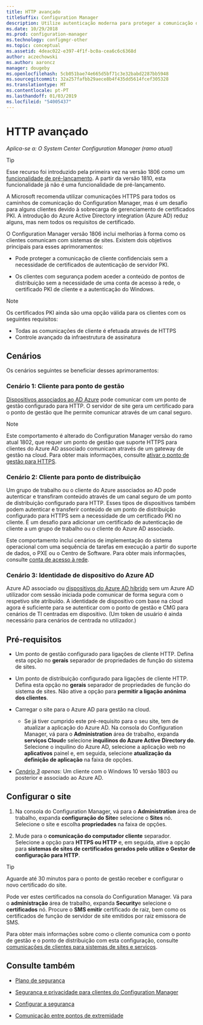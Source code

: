 ```yaml
---
title: HTTP avançado
titleSuffix: Configuration Manager
description: Utilize autenticação moderna para proteger a comunicação de cliente sem a necessidade de certificados PKI.
ms.date: 10/29/2018
ms.prod: configuration-manager
ms.technology: configmgr-other
ms.topic: conceptual
ms.assetid: 4deac022-e397-4f1f-bc0a-cea6c6c6368d
author: aczechowski
ms.author: aaroncz
manager: dougeby
ms.openlocfilehash: 5cb051bae74e665d5bf71c3e32babd2287bb5948
ms.sourcegitcommit: 32a257fafbb29aece8b4f435dd5614fcef305328
ms.translationtype: MT
ms.contentlocale: pt-PT
ms.lasthandoff: 01/03/2019
ms.locfileid: "54005437"
---
```

# <a name="enhanced-http"></a>HTTP avançado

*Aplica-se a: O System Center Configuration Manager (ramo atual)*

<!--1356889,1358460-->

> [!Tip]  
> Esse recurso foi introduzido pela primeira vez na versão 1806 como um [funcionalidade de pré-lançamento](/sccm/core/servers/manage/pre-release-features). A partir da versão 1810, esta funcionalidade já não é uma funcionalidade de pré-lançamento.  


A Microsoft recomenda utilizar comunicações HTTPS para todos os caminhos de comunicação do Configuration Manager, mas é um desafio para alguns clientes devido à sobrecarga de gerenciamento de certificados PKI. A introdução do Azure Active Directory integration (Azure AD) reduz alguns, mas nem todos os requisitos de certificado. 

O Configuration Manager versão 1806 inclui melhorias à forma como os clientes comunicam com sistemas de sites. Existem dois objetivos principais para esses aprimoramentos:  

- Pode proteger a comunicação de cliente confidenciais sem a necessidade de certificados de autenticação de servidor PKI.  

- Os clientes com segurança podem aceder a conteúdo de pontos de distribuição sem a necessidade de uma conta de acesso à rede, o certificado PKI de cliente e a autenticação do Windows.  

> [!Note]  
> Os certificados PKI ainda são uma opção válida para os clientes com os seguintes requisitos:   
> - Todas as comunicações de cliente é efetuada através de HTTPS  
> - Controle avançado da infraestrutura de assinatura  


## <a name="bkmk_scenario"></a> Cenários

Os cenários seguintes se beneficiar desses aprimoramentos:  


### <a name="bkmk_scenario1"></a> Cenário 1: Cliente para ponto de gestão
<!--1356889-->

[Dispositivos associados ao AD Azure](https://docs.microsoft.com/azure/active-directory/device-management-introduction#azure-ad-joined-devices) pode comunicar com um ponto de gestão configurado para HTTP. O servidor de site gera um certificado para o ponto de gestão que lhe permite comunicar através de um canal seguro.   

> [!Note]  
> Este comportamento é alterado do Configuration Manager versão do ramo atual 1802, que requer um ponto de gestão que suporte HTTPS para clientes do Azure AD associado comunicam através de um gateway de gestão na cloud. Para obter mais informações, consulte [ativar o ponto de gestão para HTTPS](/sccm/core/clients/manage/cmg/certificates-for-cloud-management-gateway#bkmk_mphttps).  


### <a name="bkmk_scenario2"></a> Cenário 2: Cliente para ponto de distribuição
<!--1358228-->

Um grupo de trabalho ou o cliente do Azure associados ao AD pode autenticar e transfiram conteúdo através de um canal seguro de um ponto de distribuição configurado para HTTP. Esses tipos de dispositivos também podem autenticar e transferir conteúdo de um ponto de distribuição configurado para HTTPS sem a necessidade de um certificado PKI no cliente. É um desafio para adicionar um certificado de autenticação de cliente a um grupo de trabalho ou o cliente do Azure AD associado.

Este comportamento inclui cenários de implementação do sistema operacional com uma sequência de tarefas em execução a partir do suporte de dados, o PXE ou o Centro de Software. Para obter mais informações, consulte [conta de acesso à rede](/sccm/core/plan-design/hierarchy/accounts#network-access-account).<!--1358278-->


### <a name="bkmk_scenario3"></a> Cenário 3: Identidade de dispositivo do Azure AD 
<!--1358460-->

Azure AD associado ou [dispositivos do Azure AD híbrido](https://docs.microsoft.com/azure/active-directory/device-management-introduction#hybrid-azure-ad-joined-devices) sem um Azure AD utilizador com sessão iniciada pode comunicar de forma segura com o respetivo site atribuído. A identidade de dispositivo com base na cloud agora é suficiente para se autenticar com o ponto de gestão e CMG para cenários de TI centradas em dispositivo. (Um token de usuário é ainda necessário para cenários de centrada no utilizador.)  


## <a name="prerequisites"></a>Pré-requisitos  

- Um ponto de gestão configurado para ligações de cliente HTTP. Defina esta opção no **gerais** separador de propriedades de função do sistema de sites.  

- Um ponto de distribuição configurado para ligações de cliente HTTP. Defina esta opção no **gerais** separador de propriedades de função do sistema de sites. Não ative a opção para **permitir a ligação anónima dos clientes**.  

- Carregar o site para o Azure AD para gestão na cloud.  

    - Se já tiver cumprido este pré-requisito para o seu site, tem de atualizar a aplicação do Azure AD. Na consola do Configuration Manager, vá para o **Administration** área de trabalho, expanda **serviços Cloud**e selecione **inquilinos do Azure Active Directory do**. Selecione o inquilino do Azure AD, selecione a aplicação web no **aplicativos** painel e, em seguida, selecione **atualização da definição de aplicação** na faixa de opções.  

- *[Cenário 3](#bkmk_scenario3) apenas*: Um cliente com o Windows 10 versão 1803 ou posterior e associado ao Azure AD. 



## <a name="configure-the-site"></a>Configurar o site

1. Na consola do Configuration Manager, vá para o **Administration** área de trabalho, expanda **configuração do Site**e selecione o **Sites** nó. Selecione o site e escolha **propriedades** na faixa de opções.  

2. Mude para o **comunicação do computador cliente** separador. Selecione a opção para **HTTPS ou HTTP** e, em seguida, ative a opção para **sistemas de sites de certificados gerados pelo utilize o Gestor de configuração para HTTP**.  

> [!Tip]
> Aguarde até 30 minutos para o ponto de gestão receber e configurar o novo certificado do site.

Pode ver estes certificados na consola do Configuration Manager. Vá para o **administração** área de trabalho, expanda **Security**e selecione o **certificados** nó. Procure o **SMS emitir** certificado de raiz, bem como os certificados de função de servidor de site emitidos por raiz emissora de SMS.

Para obter mais informações sobre como o cliente comunica com o ponto de gestão e o ponto de distribuição com esta configuração, consulte [comunicações de clientes para sistemas de sites e serviços](/sccm/core/plan-design/hierarchy/communications-between-endpoints#Planning_Client_to_Site_System).



## <a name="see-also"></a>Consulte também
- [Plano de segurança](/sccm/core/plan-design/security/plan-for-security)  

- [Segurança e privacidade para clientes do Configuration Manager](/sccm/core/clients/deploy/plan/security-and-privacy-for-clients)  

- [Configurar a segurança](/sccm/core/plan-design/security/configure-security)  

- [Comunicação entre pontos de extremidade](/sccm/core/plan-design/hierarchy/communications-between-endpoints)  

